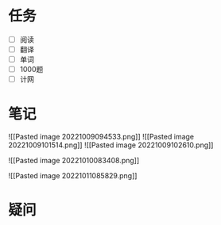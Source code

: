 ```toc
```
# 任务
- [ ] 阅读
- [ ] 翻译
- [ ] 单词
- [ ] 1000题
- [ ] 计网

# 笔记
![[Pasted image 20221009094533.png]]
![[Pasted image 20221009101514.png]]
![[Pasted image 20221009102610.png]]

![[Pasted image 20221010083408.png]]

![[Pasted image 20221011085829.png]]

# 疑问



